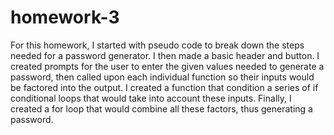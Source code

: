 # homework-3

For this homework, I started with pseudo code to break down the steps needed for a password generator. I then made a basic header and button. I created prompts for the user to enter the given values needed to generate a password, then called upon each individual function so their inputs would be factored into the output. I created a function that condition a series of if conditional loops that would take into account these inputs. Finally, I created a for loop that would combine all these factors, thus generating a password. 
